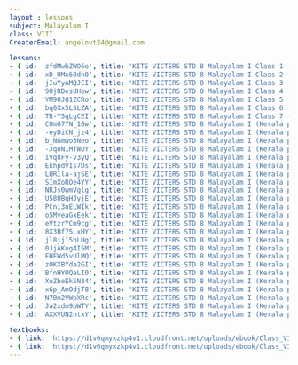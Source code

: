 ```yaml
--- 
layout : lessons 
subject: Malayalam I
class: VIII
CreaterEmail: angelovt24@gmail.com

lessons: 
- { id: 'zfdMwhZWO6o', title: 'KITE VICTERS STD 8 Malayalam I Class 1 (First Bell-ഫസ്റ്റ് ബെല്‍)' }
- { id: 'xD_UMx60dn0', title: 'KITE VICTERS STD 8 Malayalam I Class 2 (First Bell-ഫസ്റ്റ് ബെല്‍)' }
- { id: 'jIuYyAMQJCI', title: 'KITE VICTERS STD 8 Malayalam I Class 3 (First Bell-ഫസ്റ്റ് ബെല്‍)' }
- { id: '9UjRDesUHow', title: 'KITE VICTERS STD 8 Malayalam I Class 4 (First Bell-ഫസ്റ്റ് ബെല്‍)' }
- { id: 'YM9UJQ1ZCRo', title: 'KITE VICTERS STD 8 Malayalam I Class 5 (First Bell-ഫസ്റ്റ് ബെല്‍)' }
- { id: 'bq0Xx5LSLZA', title: 'KITE VICTERS STD 8 Malayalam I Class 6 (First Bell-ഫസ്റ്റ് ബെല്‍)' }
- { id: 'TR-Y5qLgCEI', title: 'KITE VICTERS STD 8 Malayalam I Class 7 (First Bell-ഫസ്റ്റ് ബെല്‍)' }
- { id: 'CUmG7YN_10w', title: 'KITE VICTERS STD 8 Malayalam I (Kerala paadaaval) Class 8 (First Bell-ഫസ്റ്റ് ബെല്‍)' }
- { id: '-eyDiCN_jz4', title: 'KITE VICTERS STD 8 Malayalam I (Kerala paadaaval) Class 9 (First Bell-ഫസ്റ്റ് ബെല്‍)' }
- { id: 'b_NGmwo3Neo', title: 'KITE VICTERS STD 8 Malayalam I (Kerala paadavali) Class 10 (First Bell-ഫസ്റ്റ് ബെല്‍)' }
- { id: '-JqoN1MTWUY', title: 'KITE VICTERS STD 8 Malayalam I (Kerala paadavali) Class 11 (First Bell-ഫസ്റ്റ് ബെല്‍)' }
- { id: 'iVq8Fy-v3yQ', title: 'KITE VICTERS STD 8 Malayalam I (Kerala paadavali) Class 12 (First Bell-ഫസ്റ്റ് ബെല്‍)' }
- { id: 'EkhpdVIs7Ds', title: 'KITE VICTERS STD 8 Malayalam I (Kerala paadavali) Class 13 (First Bell-ഫസ്റ്റ് ബെല്‍)' }
- { id: 'LQRIla-ajSE', title: 'KITE VICTERS STD 8 Malayalam I (Kerala paadavali) Class 14 (First Bell-ഫസ്റ്റ് ബെല്‍)' } 
- { id: 'SImXoROe4YY', title: 'KITE VICTERS STD 8 Malayalam I (Kerala paadavali) Class 15 (First Bell-ഫസ്റ്റ് ബെല്‍)' }
- { id: 'NRJs0wmVglg', title: 'KITE VICTERS STD 8 Malayalam I (Kerala paadavali) Class 16 (First Bell-ഫസ്റ്റ് ബെല്‍)' }
- { id: 'U58UBqHJyjE', title: 'KITE VICTERS STD 8 Malayalam I (Kerala paadavali) Class 17 (First Bell-ഫസ്റ്റ് ബെല്‍)' }
- { id: 'PCni3nELWIk', title: 'KITE VICTERS STD 8 Malayalam I (Kerala paadavali) Class 18 (First Bell-ഫസ്റ്റ് ബെല്‍)' }
- { id: 'o5MveaGxEek', title: 'KITE VICTERS STD 8 Malayalam I (Kerala paadavali) Class 19 (First Bell-ഫസ്റ്റ് ബെല്‍)' }
- { id: 'eVtzrYCm9cg', title: 'KITE VICTERS STD 8 Malayalam I (Kerala paadavali) Class 20 (First Bell-ഫസ്റ്റ് ബെല്‍)' }
- { id: '8X3Bf75LxHY', title: 'KITE VICTERS STD 8 Malayalam I (Kerala paadavali) Class 21 (First Bell-ഫസ്റ്റ് ബെല്‍)' }
- { id: 'jl8jj15bLHg', title: 'KITE VICTERS STD 8 Malayalam I (Kerala paadavali) Class 22 (First Bell-ഫസ്റ്റ് ബെല്‍)' }
- { id: '0JjAKug4I5M', title: 'KITE VICTERS STD 8 Malayalam I (Kerala paadavali) Class 23 (First Bell-ഫസ്റ്റ് ബെല്‍)' }
- { id: 'FHFWd5vUlMQ', title: 'KITE VICTERS STD 8 Malayalam I (Kerala paadavali) Class 24 (First Bell-ഫസ്റ്റ് ബെല്‍)' }
- { id: 'zOKXBYda2GI', title: 'KITE VICTERS STD 8 Malayalam I (Kerala paadavali) Class 25 (First Bell-ഫസ്റ്റ് ബെല്‍)' }
- { id: 'BfnHYOQeLI0', title: 'KITE VICTERS STD 8 Malayalam I (Kerala paadavali) Class 26 (First Bell-ഫസ്റ്റ് ബെല്‍)' }
- { id: 'XoZbeEk5N34', title: 'KITE VICTERS STD 8 Malayalam I (Kerala paadavali) Class 27 (First Bell-ഫസ്റ്റ് ബെല്‍)' }
- { id: 'x6p_AmOdjT8', title: 'KITE VICTERS STD 8 Malayalam I (Kerala paadavali) Class 28 (First Bell-ഫസ്റ്റ് ബെല്‍)' }
- { id: 'N7Bm2VWpXRc', title: 'KITE VICTERS STD 8 Malayalam I (Kerala paadavali) Class 29 (First Bell-ഫസ്റ്റ് ബെല്‍)' }
- { id: 'Ja2xdm9pWTY', title: 'KITE VICTERS STD 8 Malayalam I (Kerala paadavali) Class 30 (First Bell-ഫസ്റ്റ് ബെല്‍)' }
- { id: 'AXXVUN2ntxY', title: 'KITE VICTERS STD 8 Malayalam I (Kerala paadavali) Class 31 (First Bell-ഫസ്റ്റ് ബെല്‍)' }

textbooks:
- { link: 'https://d1v6qmyxzkp4v1.cloudfront.net/uploads/ebook/Class_VIII/KeralaReaderMalayalamAT/KeralaReaderMalayalamAT.pdf', title: 'MalayalamI Part -1' }
- { link: 'https://d1v6qmyxzkp4v1.cloudfront.net/uploads/ebook/Class_VIII/Malayalam_8_AT_Vol-2/Malayalam_8_AT_Vol-2.pdf', title: 'MalayalamI Part -2' }
---
```

